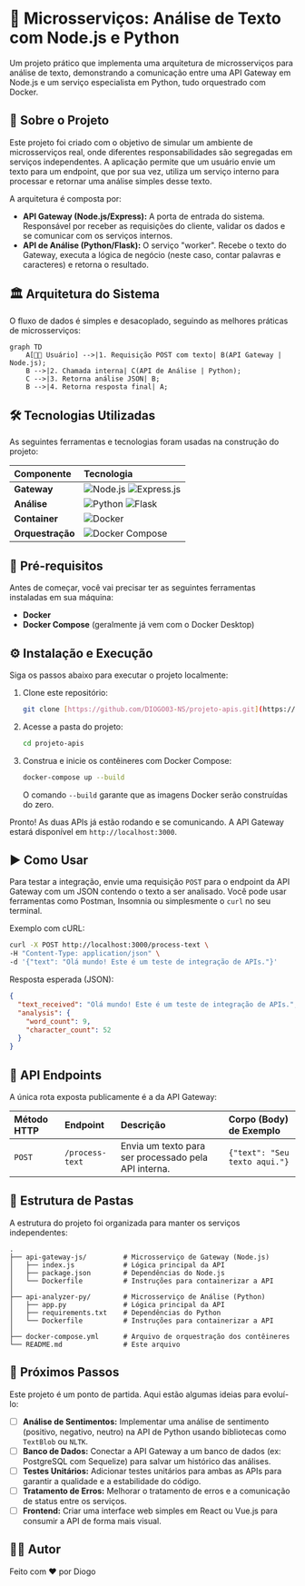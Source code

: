 # 🚀 Microsserviços: Análise de Texto com Node.js e Python

Um projeto prático que implementa uma arquitetura de microsserviços para análise de texto, demonstrando a comunicação entre uma API Gateway em Node.js e um serviço especialista em Python, tudo orquestrado com Docker.

## 🎯 Sobre o Projeto

Este projeto foi criado com o objetivo de simular um ambiente de microsserviços real, onde diferentes responsabilidades são segregadas em serviços independentes. A aplicação permite que um usuário envie um texto para um endpoint, que por sua vez, utiliza um serviço interno para processar e retornar uma análise simples desse texto.

A arquitetura é composta por:

* **API Gateway (Node.js/Express):** A porta de entrada do sistema. Responsável por receber as requisições do cliente, validar os dados e se comunicar com os serviços internos.
* **API de Análise (Python/Flask):** O serviço "worker". Recebe o texto do Gateway, executa a lógica de negócio (neste caso, contar palavras e caracteres) e retorna o resultado.

## 🏛️ Arquitetura do Sistema

O fluxo de dados é simples e desacoplado, seguindo as melhores práticas de microsserviços:

```mermaid
graph TD
    A[👨‍💻 Usuário] -->|1. Requisição POST com texto| B(API Gateway | Node.js);
    B -->|2. Chamada interna| C(API de Análise | Python);
    C -->|3. Retorna análise JSON| B;
    B -->|4. Retorna resposta final| A;
```

## 🛠️ Tecnologias Utilizadas

As seguintes ferramentas e tecnologias foram usadas na construção do projeto:

| Componente | Tecnologia |
| :--- | :--- |
| **Gateway** | ![Node.js](https://img.shields.io/badge/Node.js-339933?style=for-the-badge&logo=nodedotjs&logoColor=white) ![Express.js](https://img.shields.io/badge/Express.js-000000?style=for-the-badge&logo=express&logoColor=white) |
| **Análise** | ![Python](https://img.shields.io/badge/Python-3776AB?style=for-the-badge&logo=python&logoColor=white) ![Flask](https://img.shields.io/badge/Flask-000000?style=for-the-badge&logo=flask&logoColor=white) |
| **Container** | ![Docker](https://img.shields.io/badge/Docker-2496ED?style=for-the-badge&logo=docker&logoColor=white) |
| **Orquestração**| ![Docker Compose](https://img.shields.io/badge/Docker%20Compose-2496ED?style=for-the-badge&logo=docker&logoColor=white) |

## 🔧 Pré-requisitos

Antes de começar, você vai precisar ter as seguintes ferramentas instaladas em sua máquina:

* **Docker**
* **Docker Compose** (geralmente já vem com o Docker Desktop)

## ⚙️ Instalação e Execução

Siga os passos abaixo para executar o projeto localmente:

1.  Clone este repositório:
    ```bash
    git clone [https://github.com/DIOGO03-NS/projeto-apis.git](https://github.com/DIOGO03-NS/projeto-apis.git)
    ```

2.  Acesse a pasta do projeto:
    ```bash
    cd projeto-apis
    ```

3.  Construa e inicie os contêineres com Docker Compose:
    ```bash
    docker-compose up --build
    ```
    O comando `--build` garante que as imagens Docker serão construídas do zero.

Pronto! As duas APIs já estão rodando e se comunicando. A API Gateway estará disponível em `http://localhost:3000`.

## ▶️ Como Usar

Para testar a integração, envie uma requisição `POST` para o endpoint da API Gateway com um JSON contendo o texto a ser analisado. Você pode usar ferramentas como Postman, Insomnia ou simplesmente o `curl` no seu terminal.

Exemplo com cURL:
```bash
curl -X POST http://localhost:3000/process-text \
-H "Content-Type: application/json" \
-d '{"text": "Olá mundo! Este é um teste de integração de APIs."}'
```

Resposta esperada (JSON):
```json
{
  "text_received": "Olá mundo! Este é um teste de integração de APIs.",
  "analysis": {
    "word_count": 9,
    "character_count": 52
  }
}
```

## 📝 API Endpoints

A única rota exposta publicamente é a da API Gateway:

| Método HTTP | Endpoint | Descrição | Corpo (Body) de Exemplo |
| :--- | :--- | :--- | :--- |
| `POST` | `/process-text` | Envia um texto para ser processado pela API interna. | `{"text": "Seu texto aqui."}` |

## 📂 Estrutura de Pastas

A estrutura do projeto foi organizada para manter os serviços independentes:

```
.
├── api-gateway-js/         # Microsserviço de Gateway (Node.js)
│   ├── index.js            # Lógica principal da API
│   ├── package.json        # Dependências do Node.js
│   └── Dockerfile          # Instruções para containerizar a API
│
├── api-analyzer-py/        # Microsserviço de Análise (Python)
│   ├── app.py              # Lógica principal da API
│   ├── requirements.txt    # Dependências do Python
│   └── Dockerfile          # Instruções para containerizar a API
│
├── docker-compose.yml      # Arquivo de orquestração dos contêineres
└── README.md               # Este arquivo
```

## 🚀 Próximos Passos

Este projeto é um ponto de partida. Aqui estão algumas ideias para evoluí-lo:

- [ ] **Análise de Sentimentos:** Implementar uma análise de sentimento (positivo, negativo, neutro) na API de Python usando bibliotecas como `TextBlob` ou `NLTK`.
- [ ] **Banco de Dados:** Conectar a API Gateway a um banco de dados (ex: PostgreSQL com Sequelize) para salvar um histórico das análises.
- [ ] **Testes Unitários:** Adicionar testes unitários para ambas as APIs para garantir a qualidade e a estabilidade do código.
- [ ] **Tratamento de Erros:** Melhorar o tratamento de erros e a comunicação de status entre os serviços.
- [ ] **Frontend:** Criar uma interface web simples em React ou Vue.js para consumir a API de forma mais visual.

## 👨‍💻 Autor

Feito com ❤️ por Diogo